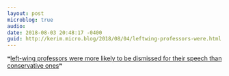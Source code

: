 ```yaml
---
layout: post
microblog: true
audio: 
date: 2018-08-03 20:48:17 -0400
guid: http://kerim.micro.blog/2018/08/04/leftwing-professors-were.html
---
```

❝[left-wing professors were more likely to be dismissed for their speech than conservative ones](https://www.vox.com/policy-and-politics/2018/8/3/17644180/political-correctness-free-speech-liberal-data-georgetown)❞ 
